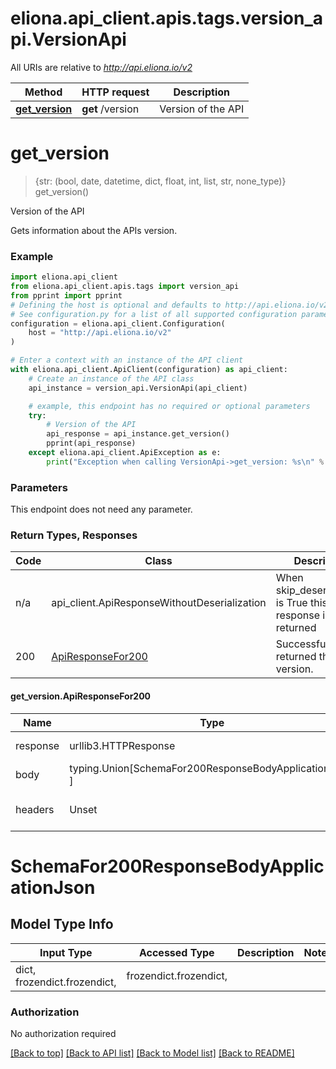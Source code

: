 <a name="__pageTop"></a>
# eliona.api_client.apis.tags.version_api.VersionApi

All URIs are relative to *http://api.eliona.io/v2*

Method | HTTP request | Description
------------- | ------------- | -------------
[**get_version**](#get_version) | **get** /version | Version of the API

# **get_version**
<a name="get_version"></a>
> {str: (bool, date, datetime, dict, float, int, list, str, none_type)} get_version()

Version of the API

Gets information about the APIs version.

### Example

```python
import eliona.api_client
from eliona.api_client.apis.tags import version_api
from pprint import pprint
# Defining the host is optional and defaults to http://api.eliona.io/v2
# See configuration.py for a list of all supported configuration parameters.
configuration = eliona.api_client.Configuration(
    host = "http://api.eliona.io/v2"
)

# Enter a context with an instance of the API client
with eliona.api_client.ApiClient(configuration) as api_client:
    # Create an instance of the API class
    api_instance = version_api.VersionApi(api_client)

    # example, this endpoint has no required or optional parameters
    try:
        # Version of the API
        api_response = api_instance.get_version()
        pprint(api_response)
    except eliona.api_client.ApiException as e:
        print("Exception when calling VersionApi->get_version: %s\n" % e)
```
### Parameters
This endpoint does not need any parameter.

### Return Types, Responses

Code | Class | Description
------------- | ------------- | -------------
n/a | api_client.ApiResponseWithoutDeserialization | When skip_deserialization is True this response is returned
200 | [ApiResponseFor200](#get_version.ApiResponseFor200) | Successfully returned the APIs version.

#### get_version.ApiResponseFor200
Name | Type | Description  | Notes
------------- | ------------- | ------------- | -------------
response | urllib3.HTTPResponse | Raw response |
body | typing.Union[SchemaFor200ResponseBodyApplicationJson, ] |  |
headers | Unset | headers were not defined |

# SchemaFor200ResponseBodyApplicationJson

## Model Type Info
Input Type | Accessed Type | Description | Notes
------------ | ------------- | ------------- | -------------
dict, frozendict.frozendict,  | frozendict.frozendict,  |  | 

### Authorization

No authorization required

[[Back to top]](#__pageTop) [[Back to API list]](../../../README.md#documentation-for-api-endpoints) [[Back to Model list]](../../../README.md#documentation-for-models) [[Back to README]](../../../README.md)

